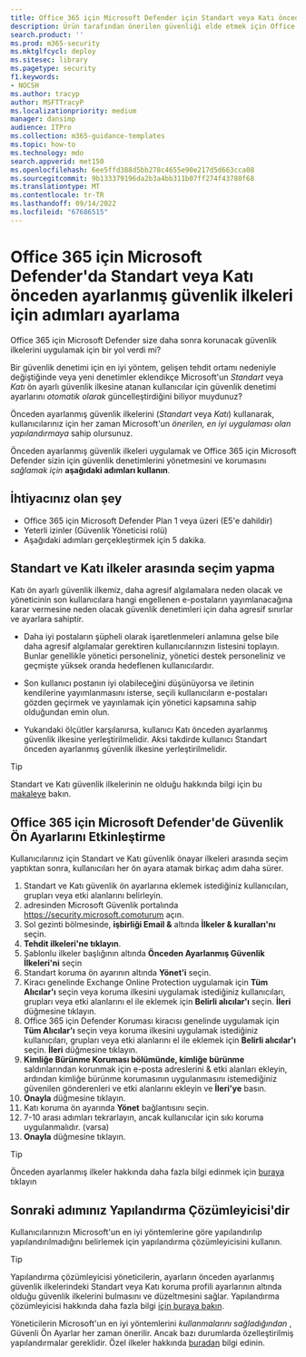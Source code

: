 ```yaml
---
title: Office 365 için Microsoft Defender için Standart veya Katı önceden ayarlanmış güvenlik ilkelerini hızlı bir şekilde ayarlama adımları
description: Ürün tarafından önerilen güvenliği elde etmek için Office 365 için Microsoft Defender'da önceden ayarlanmış güvenlik ilkelerini ayarlama adımı. Önceden ayarlanmış ilkeler *, Standart* veya *Katı* bir güvenlik profili ayarlar. Bunları ayarlayın ve Office 365 için Microsoft Defender bu güvenlik denetimlerini sizin için yönetir ve korur.
search.product: ''
ms.prod: m365-security
ms.mktglfcycl: deploy
ms.sitesec: library
ms.pagetype: security
f1.keywords:
- NOCSH
ms.author: tracyp
author: MSFTTracyP
ms.localizationpriority: medium
manager: dansimp
audience: ITPro
ms.collection: m365-guidance-templates
ms.topic: how-to
ms.technology: mdo
search.appverid: met150
ms.openlocfilehash: 6ee5ffd388d5bb278c4655e90e217d5d663cca08
ms.sourcegitcommit: 9b133379196da2b3a4bb311b07ff274f43780f68
ms.translationtype: MT
ms.contentlocale: tr-TR
ms.lasthandoff: 09/14/2022
ms.locfileid: "67686515"
---
```

# <a name="set-up-steps-for-the-standard-or-strict-preset-security-policies-in-microsoft-defender-for-office-365"></a>Office 365 için Microsoft Defender'da Standart veya Katı önceden ayarlanmış güvenlik ilkeleri için adımları ayarlama

Office 365 için Microsoft Defender size daha sonra korunacak güvenlik ilkelerini uygulamak için bir yol verdi mi?

Bir güvenlik denetimi için en iyi yöntem, gelişen tehdit ortamı nedeniyle değiştiğinde veya yeni denetimler eklendikçe Microsoft'un *Standart* veya *Katı* ön ayarlı güvenlik ilkesine atanan kullanıcılar için güvenlik denetimi ayarlarını *otomatik olarak* güncelleştirdiğini biliyor muydunuz?

Önceden ayarlanmış güvenlik ilkelerini (*Standart* veya *Katı*) kullanarak, kullanıcılarınız için her zaman Microsoft'un *önerilen, en iyi uygulaması olan yapılandırmaya* sahip olursunuz.

Önceden ayarlanmış güvenlik ilkeleri uygulamak ve Office 365 için Microsoft Defender sizin için güvenlik denetimlerini yönetmesini ve korumasını *sağlamak için* **aşağıdaki adımları kullanın**.

## <a name="what-you-will-need"></a>İhtiyacınız olan şey
- Office 365 için Microsoft Defender Plan 1 veya üzeri (E5'e dahildir)
- Yeterli izinler (Güvenlik Yöneticisi rolü)
- Aşağıdaki adımları gerçekleştirmek için 5 dakika.

## <a name="choose-between-standard-and-strict-policies"></a>Standart ve Katı ilkeler arasında seçim yapma

Katı ön ayarlı güvenlik ilkemiz, daha agresif algılamalara neden olacak ve yöneticinin son kullanıcılara hangi engellenen e-postaların yayımlanacağına karar vermesine neden olacak güvenlik denetimleri için daha agresif sınırlar ve ayarlara sahiptir.

- Daha iyi postaların şüpheli olarak işaretlenmeleri anlamına gelse bile daha agresif algılamalar gerektiren kullanıcılarınızın listesini toplayın. Bunlar genellikle yönetici personeliniz, yönetici destek personeliniz ve geçmişte yüksek oranda hedeflenen kullanıcılardır.

- Son kullanıcı postanın iyi olabileceğini düşünüyorsa ve iletinin kendilerine yayımlanmasını isterse, seçili kullanıcıların e-postaları gözden geçirmek ve yayınlamak için yönetici kapsamına sahip olduğundan emin olun.

- Yukarıdaki ölçütler karşılanırsa, kullanıcı Katı önceden ayarlanmış güvenlik ilkesine yerleştirilmelidir. Aksi takdirde kullanıcı Standart önceden ayarlanmış güvenlik ilkesine yerleştirilmelidir.

> [!TIP]
> Standart ve Katı güvenlik ilkelerinin ne olduğu hakkında bilgi için bu [makaleye](../../office-365-security/recommended-settings-for-eop-and-office365.md) bakın.

## <a name="enable-security-presets-in-microsoft-defender-for-office-365"></a>Office 365 için Microsoft Defender'de Güvenlik Ön Ayarlarını Etkinleştirme

Kullanıcılarınız için Standart ve Katı güvenlik önayar ilkeleri arasında seçim yaptıktan sonra, kullanıcıları her ön ayara atamak birkaç adım daha sürer.

1. Standart ve Katı güvenlik ön ayarlarına eklemek istediğiniz kullanıcıları, grupları veya etki alanlarını belirleyin.
1. adresinden Microsoft Güvenlik portalında https://security.microsoft.comoturum açın.
1. Sol gezinti bölmesinde, **işbirliği Email &** altında **İlkeler & kuralları'nı** seçin.
1. **Tehdit ilkeleri'ne tıklayın**.
1. Şablonlu ilkeler başlığının altında **Önceden Ayarlanmış Güvenlik** **İlkeleri'ni** seçin
1. Standart koruma ön ayarının altında **Yönet'i** seçin.
1. Kiracı genelinde Exchange Online Protection uygulamak için **Tüm Alıcılar'ı** seçin veya koruma ilkesini uygulamak istediğiniz kullanıcıları, grupları veya etki alanlarını el ile eklemek için **Belirli alıcılar'ı** seçin. **İleri** düğmesine tıklayın.
1. Office 365 için Defender Koruması kiracısı genelinde uygulamak için **Tüm Alıcılar'ı** seçin veya koruma ilkesini uygulamak istediğiniz kullanıcıları, grupları veya etki alanlarını el ile eklemek için **Belirli alıcılar'ı** seçin. **İleri** düğmesine tıklayın.
1. **Kimliğe Bürünme Koruması bölümünde, kimliğe bürünme** saldırılarından korunmak için e-posta adreslerini & etki alanları ekleyin, ardından kimliğe bürünme korumasının uygulanmasını istemediğiniz güvenilen gönderenleri ve etki alanlarını ekleyin ve **İleri'ye** basın.
1. **Onayla** düğmesine tıklayın.
1. Katı koruma ön ayarında **Yönet** bağlantısını seçin.
1. 7-10 arası adımları tekrarlayın, ancak kullanıcılar için sıkı koruma uygulanmalıdır. (varsa)
1. **Onayla** düğmesine tıklayın.

> [!TIP]
> Önceden ayarlanmış ilkeler hakkında daha fazla bilgi edinmek için [buraya](../../office-365-security/preset-security-policies.md) tıklayın

## <a name="your-next-step-is-config-analyzer"></a>Sonraki adımınız Yapılandırma Çözümleyicisi'dir

Kullanıcılarınızın Microsoft'un en iyi yöntemlerine göre yapılandırılıp yapılandırılmadığını belirlemek için yapılandırma çözümleyicisini kullanın.

> [!TIP]
> Yapılandırma çözümleyicisi yöneticilerin, ayarların önceden ayarlanmış güvenlik ilkelerindeki Standart veya Katı koruma profili ayarlarının altında olduğu güvenlik ilkelerini bulmasını ve düzeltmesini sağlar. Yapılandırma çözümleyicisi hakkında daha fazla bilgi [için buraya bakın](../../office-365-security/configuration-analyzer-for-security-policies.md).

Yöneticilerin Microsoft'un en iyi yöntemlerini *kullanmalarını sağladığından* , Güvenli Ön Ayarlar her zaman önerilir. Ancak bazı durumlarda özelleştirilmiş yapılandırmalar gereklidir. Özel ilkeler hakkında [buradan](../../office-365-security/tenant-wide-setup-for-increased-security.md) bilgi edinin.

